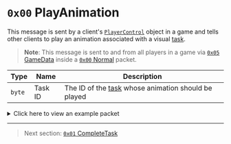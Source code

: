 # `0x00` PlayAnimation

This message is sent by a client's [`PlayerControl`](../05_innernetobject_types/04_playercontrol.md) object in a game and tells other clients to play an animation associated with a visual [task](../01_packet_structure/06_enums.md#tasktype).

> **Note**: This message is sent to and from all players in a game via [`0x05` GameData](../02_root_message_types/05_gamedata.md) inside a [`0x00` Normal](../01_packet_structure/05_packet_types.md#0x00-normal) packet.

| Type | Name | Description |
| --- | --- | --- |
| `byte` | Task ID | The ID of the [task](../01_packet_structure/06_enums.md#tasktype) whose animation should be played |

<details>
    <summary>Click here to view an example packet</summary>

```
00              # Normal packet
0b0005          # Hazel message (tag of 0x05 = GameData)
    d3503f8a    # Game ID: -1975562029 (REDSUS)
    040002      # Hazel message (tag of 0x02 = RPC)
        c706    # Sender (PlayerControl) Net ID: 839
        00      # RPC Call ID: 0 (PlayAnimation)
        06      # Task ID: 6 (Clear Asteroids; this is the cannon animation for shooting the asteroids)
```
</details>

---

> Next section: [`0x01` CompleteTask](01_completetask.md)<br>
